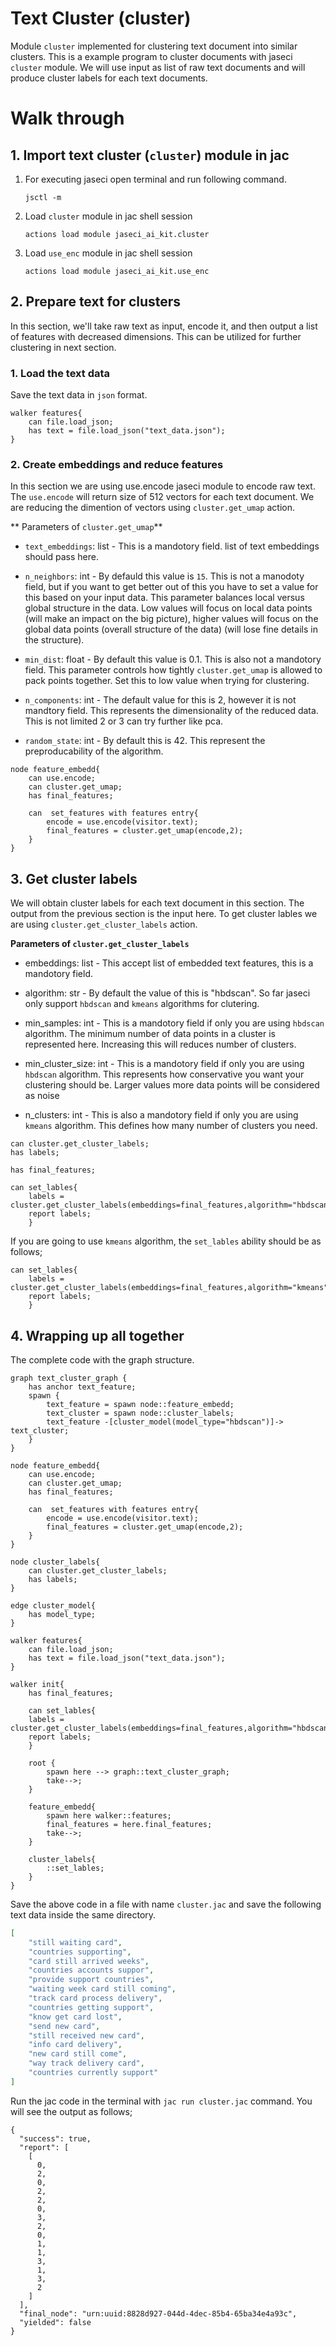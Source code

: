 # Text Cluster (cluster)

Module `cluster` implemented for clustering text document into similar clusters. This is a example program to cluster documents with jaseci `cluster` module. We will use input as list of raw text documents and will produce cluster labels for each text documents.

# **Walk through**

## **1. Import text cluster (`cluster`) module in jac**
1. For executing jaseci open terminal and run following command.
    ```
    jsctl -m
    ```
2.  Load `cluster` module in jac shell session
    ```
    actions load module jaseci_ai_kit.cluster
    ```
3. Load `use_enc` module in jac shell session
   ```
   actions load module jaseci_ai_kit.use_enc
   ```

## **2. Prepare text for clusters**

In this section, we'll take raw text as input, encode it, and then output a list of features with decreased dimensions. This can be utilized for further clustering in next section.

### **1. Load the text data**

Save the text data in `json` format.

```jac
walker features{
    can file.load_json;
    has text = file.load_json("text_data.json");
}
```

### **2. Create embeddings and reduce features**

In this section we are using use.encode jaseci module to encode raw text. The `use.encode` will return size of 512 vectors for each text document. We are reducing the dimention of vectors using `cluster.get_umap` action.

** Parameters of `cluster.get_umap`**

- `text_embeddings`: list -  This is a mandotory field. list of text embeddings should pass here.

- `n_neighbors`: int - By defauld this value is `15`. This is not a manodoty field, but if you want to get better out of this you have to set a value for this based on your input data. This parameter balances local versus global structure in the data. Low values will focus on local data points (will make an impact on the big picture), higher values will focus on the global data points (overall structure of the data)  (will lose fine details in the structure).

- `min_dist`: float - By default this value is 0.1. This is also not a mandotory field. This parameter controls how tightly `cluster.get_umap` is allowed to pack points together. Set this to low value when trying for clustering.

- `n_components`: int - The default value for this is 2, however it is not mandtory field. This represents the dimensionality of the reduced data. This is not limited 2 or 3 can try further like pca.

- `random_state`: int - By default this is 42. This represent the preproducability of the algorithm.

```jac
node feature_embedd{
    can use.encode;
    can cluster.get_umap;
    has final_features;

    can  set_features with features entry{
        encode = use.encode(visitor.text);
        final_features = cluster.get_umap(encode,2);
    }
}
```

## **3. Get cluster labels**

We will obtain cluster labels for each text document in this section. The output from the previous section is the input here. To get cluster lables we are using `cluster.get_cluster_labels`  action.

**Parameters of `cluster.get_cluster_labels`**

- embeddings: list - This accept list of embedded text features, this is a mandotory field.

- algorithm: str - By default the value of this is "hbdscan". So far jaseci only support `hbdscan` and `kmeans` algorithms for clutering.

- min_samples: int - This is a mandotory field if only you are using `hbdscan` algorithm. The minimum number of data points in a cluster is represented here. Increasing this will reduces number of clusters.

- min_cluster_size: int - This is a mandotory field if only you are using `hbdscan` algorithm. This represents how conservative you want your clustering should be. Larger values more data points will be considered as noise
- n_clusters: int - This is also a mandotory field if only you are using `kmeans` algorithm. This defines how many number of clusters you need.

```jac
can cluster.get_cluster_labels;
has labels;

has final_features;

can set_lables{
    labels = cluster.get_cluster_labels(embeddings=final_features,algorithm="hbdscan",min_samples=2,min_cluster_size=2);
    report labels;
    }
```

If you are going to use `kmeans` algorithm, the `set_lables` ability should be as follows;

```
can set_lables{
    labels = cluster.get_cluster_labels(embeddings=final_features,algorithm="kmeans",min_samples=0,min_cluster_size=0,n_clusters=2);
    report labels;
    }
```

## **4. Wrapping up all together**

The complete code with the graph structure.

```jac
graph text_cluster_graph {
    has anchor text_feature;
    spawn {
        text_feature = spawn node::feature_embedd;
        text_cluster = spawn node::cluster_labels;
        text_feature -[cluster_model(model_type="hbdscan")]-> text_cluster;
    }
}

node feature_embedd{
    can use.encode;
    can cluster.get_umap;
    has final_features;

    can  set_features with features entry{
        encode = use.encode(visitor.text);
        final_features = cluster.get_umap(encode,2);
    }
}

node cluster_labels{
    can cluster.get_cluster_labels;
    has labels;
}

edge cluster_model{
    has model_type;
}

walker features{
    can file.load_json;
    has text = file.load_json("text_data.json");
}

walker init{
    has final_features;

    can set_lables{
    labels = cluster.get_cluster_labels(embeddings=final_features,algorithm="hbdscan",min_samples=2,min_cluster_size=2);
    report labels;
    }

    root {
        spawn here --> graph::text_cluster_graph;
        take-->;
    }

    feature_embedd{
        spawn here walker::features;
        final_features = here.final_features;
        take-->;
    }

    cluster_labels{
        ::set_lables;
    }
}

```

Save the above code in a file with name `cluster.jac` and save the following text data inside the same directory.

```json
[
    "still waiting card",
    "countries supporting",
    "card still arrived weeks",
    "countries accounts suppor",
    "provide support countries",
    "waiting week card still coming",
    "track card process delivery",
    "countries getting support",
    "know get card lost",
    "send new card",
    "still received new card",
    "info card delivery",
    "new card still come",
    "way track delivery card",
    "countries currently support"
]
```

Run the jac code in the terminal with `jac run cluster.jac` command. You will see the output as follows;

```
{
  "success": true,
  "report": [
    [
      0,
      2,
      0,
      2,
      2,
      0,
      3,
      2,
      0,
      1,
      1,
      3,
      1,
      3,
      2
    ]
  ],
  "final_node": "urn:uuid:8828d927-044d-4dec-85b4-65ba34e4a93c",
  "yielded": false
}
```









